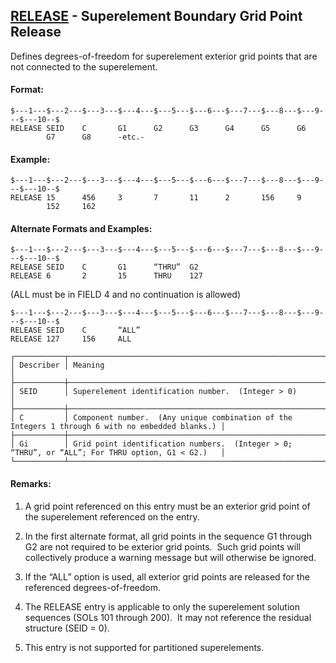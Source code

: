 ## [RELEASE](https://help.hexagonmi.com/bundle/MSC_Nastran_2022.4/page/Nastran_Combined_Book/qrg/bulkqrs/TOC.RELEASE.xhtml) - Superelement Boundary Grid Point Release

Defines degrees-of-freedom for superelement exterior grid points that are not connected to the superelement.

#### Format:

```nastran
$---1---$---2---$---3---$---4---$---5---$---6---$---7---$---8---$---9---$---10--$
RELEASE SEID    C       G1      G2      G3      G4      G5      G6              
        G7      G8      -etc.-                                                  
```
#### Example:

```nastran
$---1---$---2---$---3---$---4---$---5---$---6---$---7---$---8---$---9---$---10--$
RELEASE 15      456     3       7       11      2       156     9               
        152     162                                                             
```
#### Alternate Formats and Examples:

```nastran
$---1---$---2---$---3---$---4---$---5---$---6---$---7---$---8---$---9---$---10--$
RELEASE SEID    C       G1      “THRU”  G2                                      
RELEASE 6       2       15      THRU    127                                     
```
(ALL must be in FIELD 4 and no continuation is allowed)

```nastran
$---1---$---2---$---3---$---4---$---5---$---6---$---7---$---8---$---9---$---10--$
RELEASE SEID    C       “ALL”                                                   
RELEASE 127     156     ALL                                                     
```
```text
┌───────────┬──────────────────────────────────────────────────────────────────────────────────────────────────┐
│ Describer │ Meaning                                                                                          │
├───────────┼──────────────────────────────────────────────────────────────────────────────────────────────────┤
│ SEID      │ Superelement identification number.  (Integer > 0)                                               │
├───────────┼──────────────────────────────────────────────────────────────────────────────────────────────────┤
│ C         │ Component number.  (Any unique combination of the Integers 1 through 6 with no embedded blanks.) │
├───────────┼──────────────────────────────────────────────────────────────────────────────────────────────────┤
│ Gi        │ Grid point identification numbers.  (Integer > 0; “THRU”, or “ALL”; For THRU option, G1 < G2.)   │
└───────────┴──────────────────────────────────────────────────────────────────────────────────────────────────┘
```
#### Remarks:

1. A grid point referenced on this entry must be an exterior grid point of the superelement referenced on the entry.

2. In the first alternate format, all grid points in the sequence G1 through G2 are not required to be exterior grid points.  Such grid points will collectively produce a warning message but will otherwise be ignored.

3. If the “ALL” option is used, all exterior grid points are released for the referenced degrees-of-freedom.

4. The RELEASE entry is applicable to only the superelement solution sequences (SOLs 101 through 200).  It may not reference the residual structure (SEID = 0).

5. This entry is not supported for partitioned superelements.

